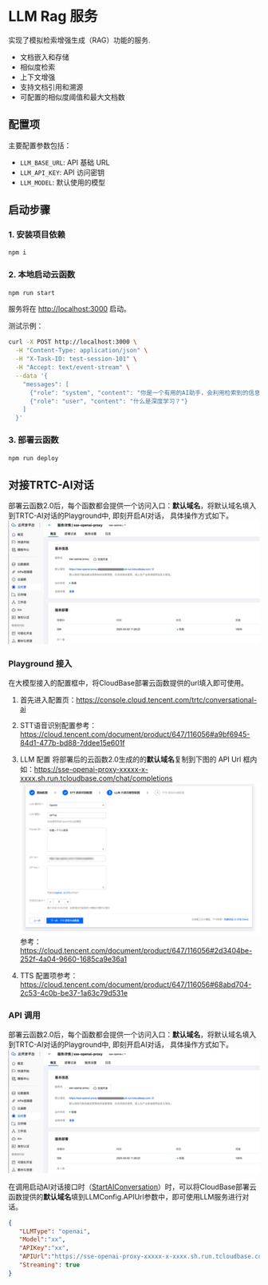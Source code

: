 # LLM Rag 服务

实现了模拟检索增强生成（RAG）功能的服务.

- 文档嵌入和存储
- 相似度检索
- 上下文增强
- 支持文档引用和溯源
- 可配置的相似度阈值和最大文档数

## 配置项

主要配置参数包括：

- `LLM_BASE_URL`: API 基础 URL
- `LLM_API_KEY`: API 访问密钥
- `LLM_MODEL`: 默认使用的模型

## 启动步骤

### 1. 安装项目依赖

```bash
npm i
```

### 2. 本地启动云函数

```bash
npm run start
```

服务将在 <http://localhost:3000> 启动。

测试示例：

```bash
curl -X POST http://localhost:3000 \
  -H "Content-Type: application/json" \
  -H "X-Task-ID: test-session-101" \
  -H "Accept: text/event-stream" \
  --data '{
    "messages": [
      {"role": "system", "content": "你是一个有用的AI助手，会利用检索到的信息回答问题"},
      {"role": "user", "content": "什么是深度学习？"}
    ]
  }'
```

### 3. 部署云函数

```bash
npm run deploy
```

## 对接TRTC-AI对话

部署云函数2.0后，每个函数都会提供一个访问入口：**默认域名**，将默认域名填入到TRTC-AI对话的Playground中, 即刻开启AI对话， 具体操作方式如下。
![func-url.png](../images/func-url.png)

### Playground 接入

在大模型接入的配置框中，将CloudBase部署云函数提供的url填入即可使用。

1. 首先进入配置页：<https://console.cloud.tencent.com/trtc/conversational-ai>

2. STT语音识别配置参考：<https://cloud.tencent.com/document/product/647/116056#a9bf6945-84d1-477b-bd88-7ddee15e601f>

3. LLM 配置
   将部署后的云函数2.0生成的的**默认域名**复制到下图的 API Url 框内
   如：<https://sse-openai-proxy-xxxxx-x-xxxx.sh.run.tcloudbase.com/chat/completions>
   ![llm-config-playground.png](../images/llm-config-playground.png)
   参考：<https://cloud.tencent.com/document/product/647/116056#2d3404be-252f-4a04-9660-1685ca9e36a1>

4. TTS 配置项参考： <https://cloud.tencent.com/document/product/647/116056#68abd704-2c53-4c0b-be37-1a63c79d531e>

### API 调用

部署云函数2.0后，每个函数都会提供一个访问入口：**默认域名**，将默认域名填入到TRTC-AI对话的Playground中, 即刻开启AI对话， 具体操作方式如下。
![func-url.png](../images/func-url.png)

在调用启动AI对话接口时（[StartAIConversation](https://cloud.tencent.com/document/api/647/108514)）时，可以将CloudBase部署云函数提供的**默认域名**填到LLMConfig.APIUrl参数中，即可使用LLM服务进行对话。

```json
{
   "LLMType": "openai",
   "Model":"xx",
   "APIKey":"xx",
   "APIUrl":"https://sse-openai-proxy-xxxxx-x-xxxx.sh.run.tcloudbase.com/chat/completions",
   "Streaming": true
}
```
